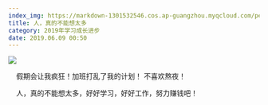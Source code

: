 ```yaml
---
index_img: https://markdown-1301532546.cos.ap-guangzhou.myqcloud.com/peipei_blog/20210921145936.jpeg
title: 人，真的不能想太多
category: 2019年学习成长进步
date: 2019.06.09 00:50
---
```


![](https://markdown-1301532546.cos.ap-guangzhou.myqcloud.com/peipei_blog/20210921145936.jpeg)  



    假期会让我疯狂！加班打乱了我的计划！ 不喜欢熬夜！

    人，真的不能想太多，好好学习，好好工作，努力赚钱吧！